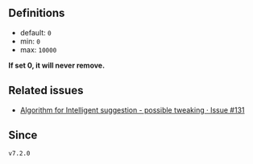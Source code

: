 ## Definitions

- default: `0`
- min: `0`
- max: `10000`

**If set 0, it will never remove.**

## Related issues

- [Algorithm for Intelligent suggestion \- possible tweaking · Issue \#131](https://github.com/tadashi-aikawa/obsidian-various-complements-plugin/issues/131)

## Since

`v7.2.0`
